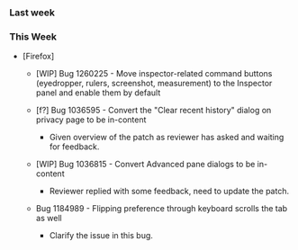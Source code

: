 ### Last week

### This Week

* [Firefox]
  - [WIP] Bug 1260225 - Move inspector-related command buttons (eyedropper, rulers, screenshot, measurement) to the Inspector panel and enable them by default

  - [f?] Bug 1036595 - Convert the "Clear recent history" dialog on privacy page to be in-content
    * Given overview of the patch as reviewer has asked and waiting for feedback.

  - [WIP] Bug 1036815 - Convert Advanced pane dialogs to be in-content
    * Reviewer replied with some feedback, need to update the patch.

  - Bug 1184989 - Flipping preference through keyboard scrolls the tab as well
    * Clarify the issue in this bug.
